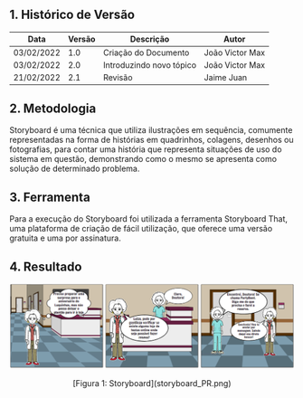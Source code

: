 ## 1. Histórico de Versão

| Data       | Versão | Descrição            | Autor           |
| ---------- | ------ | -------------------- | --------------- |
| 03/02/2022 | 1.0    | Criação do Documento | João Victor Max |
| 03/02/2022 | 2.0    | Introduzindo novo tópico | João Victor Max |
| 21/02/2022 | 2.1    | Revisão | Jaime Juan |

## 2. Metodologia

Storyboard é uma técnica que utiliza ilustrações em sequência, comumente representadas na forma de histórias em quadrinhos, colagens, desenhos ou fotografias, para contar uma história que representa situações de uso do sistema em questão, demonstrando como o mesmo se apresenta como solução de determinado problema.

## 3. Ferramenta

Para a execução do Storyboard foi utilizada a ferramenta Storyboard That, uma plataforma de criação de fácil utilização, que oferece uma versão gratuita e uma por assinatura.

## 4. Resultado

![storyboard_PR](storyboard_PR.png)

<center>[Figura 1: Storyboard](storyboard_PR.png)</center>